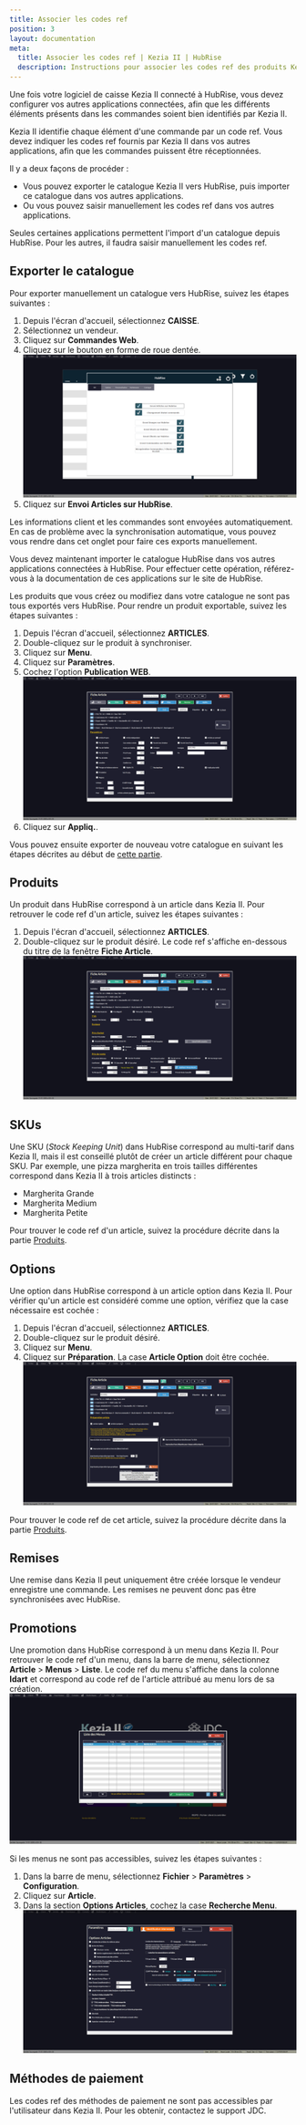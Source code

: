 ```yaml
---
title: Associer les codes ref
position: 3
layout: documentation
meta:
  title: Associer les codes ref | Kezia II | HubRise
  description: Instructions pour associer les codes ref des produits Kezia II avec d'autres applications connectées à HubRise pour la synchronisation des données.
---
```


Une fois votre logiciel de caisse Kezia II connecté à HubRise, vous devez configurer vos autres applications connectées, afin que les différents éléments présents dans les commandes soient bien identifiés par Kezia II.

Kezia II identifie chaque élément d'une commande par un code ref. Vous devez indiquer les codes ref fournis par Kezia II dans vos autres applications, afin que les commandes puissent être réceptionnées.

Il y a deux façons de procéder :

- Vous pouvez exporter le catalogue Kezia II vers HubRise, puis importer ce catalogue dans vos autres applications.
- Ou vous pouvez saisir manuellement les codes ref dans vos autres applications.

Seules certaines applications permettent l'import d'un catalogue depuis HubRise. Pour les autres, il faudra saisir manuellement les codes ref.

## Exporter le catalogue

Pour exporter manuellement un catalogue vers HubRise, suivez les étapes suivantes :

1. Depuis l'écran d'accueil, sélectionnez **CAISSE**.
1. Sélectionnez un vendeur.
1. Cliquez sur **Commandes Web**.
1. Cliquez sur le bouton en forme de roue dentée.
   ![Associer les codes ref - Paramètres HubRise](./images/003-kezia-hubrise-settings.png)
1. Cliquez sur **Envoi Articles sur HubRise**.

Les informations client et les commandes sont envoyées automatiquement. En cas de problème avec la synchronisation automatique, vous pouvez vous rendre dans cet onglet pour faire ces exports manuellement.

Vous devez maintenant importer le catalogue HubRise dans vos autres applications connectées à HubRise. Pour effectuer cette opération, référez-vous à la documentation de ces applications sur le site de HubRise.

Les produits que vous créez ou modifiez dans votre catalogue ne sont pas tous exportés vers HubRise. Pour rendre un produit exportable, suivez les étapes suivantes :

1. Depuis l'écran d'accueil, sélectionnez **ARTICLES**.
1. Double-cliquez sur le produit à synchroniser.
1. Cliquez sur **Menu**.
1. Cliquez sur **Paramètres**.
1. Cochez l'option **Publication WEB**.
   ![Associer les codes ref - Article publication web](./images/004-kezia-web-publication.png)
1. Cliquez sur **Appliq.**.

Vous pouvez ensuite exporter de nouveau votre catalogue en suivant les étapes décrites au début de [cette partie](/apps/kezia/associer-codes-ref#exporter-le-catalogue).

## Produits

Un produit dans HubRise correspond à un article dans Kezia II. Pour retrouver le code ref d'un article, suivez les étapes suivantes :

1. Depuis l'écran d'accueil, sélectionnez **ARTICLES**.
1. Double-cliquez sur le produit désiré. Le code ref s'affiche en-dessous du titre de la fenêtre **Fiche Article**.
   ![Associer les codes ref - Fiche article](./images/005-kezia-product-details.png)

## SKUs

Une SKU (_Stock Keeping Unit_) dans HubRise correspond au multi-tarif dans Kezia II, mais il est conseillé plutôt de créer un article différent pour chaque SKU. Par exemple, une pizza margherita en trois tailles différentes correspond dans Kezia II à trois articles distincts :

- Margherita Grande
- Margherita Medium
- Margherita Petite

Pour trouver le code ref d'un article, suivez la procédure décrite dans la partie [Produits](/apps/kezia/associer-codes-ref#produits).

## Options

Une option dans HubRise correspond à un article option dans Kezia II. Pour vérifier qu'un article est considéré comme une option, vérifiez que la case nécessaire est cochée :

1. Depuis l'écran d'accueil, sélectionnez **ARTICLES**.
1. Double-cliquez sur le produit désiré.
1. Cliquez sur **Menu**.
1. Cliquez sur **Préparation**. La case **Article Option** doit être cochée.
   ![Associer les codes ref - Article option](./images/006-kezia-option.png)

Pour trouver le code ref de cet article, suivez la procédure décrite dans la partie [Produits](/apps/kezia/associer-codes-ref#produits).

## Remises

Une remise dans Kezia II peut uniquement être créée lorsque le vendeur enregistre une commande. Les remises ne peuvent donc pas être synchronisées avec HubRise.

## Promotions

Une promotion dans HubRise correspond à un menu dans Kezia II. Pour retrouver le code ref d'un menu, dans la barre de menu, sélectionnez **Article** > **Menus** > **Liste**. Le code ref du menu s'affiche dans la colonne **Idart** et correspond au code ref de l'article attribué au menu lors de sa création.
![Associer les codes ref - Menus](./images/007-kezia-menus.png)

Si les menus ne sont pas accessibles, suivez les étapes suivantes :

1. Dans la barre de menu, sélectionnez **Fichier** > **Paramètres** > **Configuration**.
1. Cliquez sur **Article**.
1. Dans la section **Options Articles**, cochez la case **Recherche Menu**.
   ![Associer les codes ref - Recherche menu](./images/008-kezia-search-menu.png)

## Méthodes de paiement

Les codes ref des méthodes de paiement ne sont pas accessibles par l'utilisateur dans Kezia II. Pour les obtenir, contactez le support JDC.

